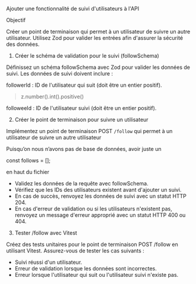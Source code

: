 Ajouter une fonctionnalité de suivi d'utilisateurs à l'API

Objectif

Créer un point de terminaison qui permet à un utilisateur de suivre un autre utilisateur. Utilisez Zod pour valider les entrées afin d'assurer la sécurité des données.

1. Créer le schéma de validation pour le suivi (followSchema)

Définissez un schéma followSchema avec Zod pour valider les données de suivi. Les données de suivi doivent inclure :

followerId : ID de l'utilisateur qui suit (doit être un entier positif).

> z.number().int().positive()

followeeId : ID de l'utilisateur suivi (doit être un entier positif).

2. Créer le point de terminaison pour suivre un utilisateur

Implémentez un point de terminaison POST `/follow` qui permet à un utilisateur de suivre un autre utilisateur

Puisqu’on nous n’avons pas de base de données, avoir juste un 

const follows = [];

en haut du fichier

* Validez les données de la requête avec followSchema.
* Vérifiez que les IDs des utilisateurs existent avant d'ajouter un suivi.
* En cas de succès, renvoyez les données de suivi avec un statut HTTP 204.
* En cas d'erreur de validation ou si les utilisateurs n'existent pas, renvoyez un message d'erreur approprié avec un statut HTTP 400 ou 404.

3.  Tester /follow avec Vitest

Créez des tests unitaires pour le point de terminaison POST /follow en utilisant Vitest. Assurez-vous de tester les cas suivants :

* Suivi réussi d'un utilisateur.
* Erreur de validation lorsque les données sont incorrectes.
* Erreur lorsque l'utilisateur qui suit ou l'utilisateur suivi n'existe pas.